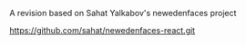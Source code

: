 A revision based on Sahat Yalkabov's newedenfaces project

https://github.com/sahat/newedenfaces-react.git